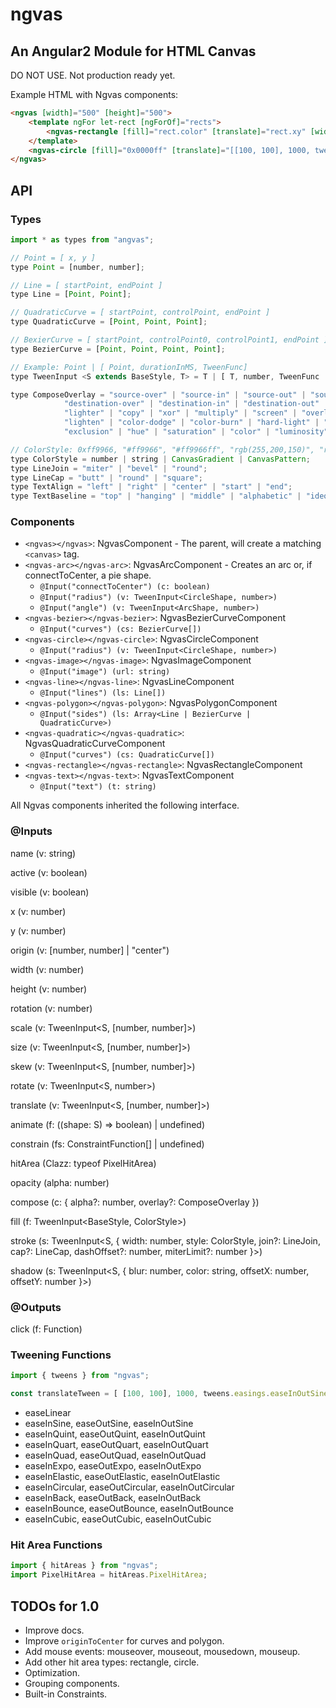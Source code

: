 # ngvas
## An Angular2 Module for HTML Canvas

DO NOT USE. Not production ready yet.

Example HTML with Ngvas components:

```html
<ngvas [width]="500" [height]="500">
    <template ngFor let-rect [ngForOf]="rects">
        <ngvas-rectangle [fill]="rect.color" [translate]="rect.xy" [width]="rect.w" [height]="rect.h" origin="center"></ngvas-rectangle>
    </template>
    <ngvas-circle [fill]="0x0000ff" [translate]="[[100, 100], 1000, tweens.easings.easeInOutSine]" [radius]="50" origin="center"></ngvas-circle>
</ngvas>
```

## API

### Types

```js
import * as types from "angvas";
```

```js
// Point = [ x, y ]
type Point = [number, number];

// Line = [ startPoint, endPoint ]
type Line = [Point, Point];

// QuadraticCurve = [ startPoint, controlPoint, endPoint ]
type QuadraticCurve = [Point, Point, Point];

// BexierCurve = [ startPoint, controlPoint0, controlPoint1, endPoint ]
type BezierCurve = [Point, Point, Point, Point];

// Example: Point | [ Point, durationInMS, TweenFunc]
type TweenInput <S extends BaseStyle, T> = T | [ T, number, TweenFunc | undefined, ((s: S) => void) | undefined ]

type ComposeOverlay = "source-over" | "source-in" | "source-out" | "source-atop" |
            "destination-over" | "destination-in" | "destination-out" | "destination-atop" |
            "lighter" | "copy" | "xor" | "multiply" | "screen" | "overlay" | "darken" |
            "lighten" | "color-dodge" | "color-burn" | "hard-light" | "soft-light" | "difference" |
            "exclusion" | "hue" | "saturation" | "color" | "luminosity";

// ColorStyle: 0xff9966, "#ff9966", "#ff9966ff", "rgb(255,200,150)", "rgba(255,200,150,0.5)
type ColorStyle = number | string | CanvasGradient | CanvasPattern;
type LineJoin = "miter" | "bevel" | "round";
type LineCap = "butt" | "round" | "square";
type TextAlign = "left" | "right" | "center" | "start" | "end";
type TextBaseline = "top" | "hanging" | "middle" | "alphabetic" | "ideographic" | "bottom";
```


### Components

- `<ngvas></ngvas>`: NgvasComponent - The parent, will create a matching `<canvas>` tag.
- `<ngvas-arc></ngvas-arc>`: NgvasArcComponent - Creates an arc or, if connectToCenter, a pie shape.
  - `@Input("connectToCenter") (c: boolean)`
  - `@Input("radius") (v: TweenInput<CircleShape, number>)`
  - `@Input("angle") (v: TweenInput<ArcShape, number>)`
- `<ngvas-bezier></ngvas-bezier>`: NgvasBezierCurveComponent
  - `@Input("curves") (cs: BezierCurve[])`
- `<ngvas-circle></ngvas-circle>`: NgvasCircleComponent
  - `@Input("radius") (v: TweenInput<CircleShape, number>)`
- `<ngvas-image></ngvas-image>`: NgvasImageComponent
  - `@Input("image") (url: string)`
- `<ngvas-line></ngvas-line>`: NgvasLineComponent
  - `@Input("lines") (ls: Line[])`
- `<ngvas-polygon></ngvas-polygon>`: NgvasPolygonComponent
  - `@Input("sides") (ls: Array<Line | BezierCurve | QuadraticCurve>)`
- `<ngvas-quadratic></ngvas-quadratic>`: NgvasQuadraticCurveComponent
  - `@Input("curves") (cs: QuadraticCurve[])`
- `<ngvas-rectangle></ngvas-rectangle>`: NgvasRectangleComponent
- `<ngvas-text></ngvas-text>`: NgvasTextComponent
  - `@Input("text") (t: string)`


All Ngvas components inherited the following interface.


### @Inputs

name (v: string)

active (v: boolean)

visible (v: boolean)

x (v: number)

y (v: number)

origin (v: [number, number] | "center")

width (v: number)

height (v: number)

rotation (v: number)

scale (v: TweenInput<S, [number, number]>)

size (v: TweenInput<S, [number, number]>)

skew (v: TweenInput<S, [number, number]>)

rotate (v: TweenInput<S, number>)

translate (v: TweenInput<S, [number, number]>)

animate (f: ((shape: S) => boolean) | undefined)

constrain (fs: ConstraintFunction[] | undefined)

hitArea (Clazz: typeof PixelHitArea)

opacity (alpha: number)

compose (c: { alpha?: number, overlay?: ComposeOverlay })

fill (f: TweenInput<BaseStyle, ColorStyle>)

stroke (s: TweenInput<S, { width: number, style: ColorStyle, join?: LineJoin, cap?: LineCap, dashOffset?: number, miterLimit?: number }>)

shadow (s: TweenInput<S, { blur: number, color: string, offsetX: number, offsetY: number }>)


### @Outputs

click (f: Function)


### Tweening Functions

```js
import { tweens } from "ngvas";

const translateTween = [ [100, 100], 1000, tweens.easings.easeInOutSine ];
```

- easeLinear
- easeInSine, easeOutSine, easeInOutSine
- easeInQuint, easeOutQuint, easeInOutQuint
- easeInQuart, easeOutQuart, easeInOutQuart
- easeInQuad, easeOutQuad, easeInOutQuad
- easeInExpo, easeOutExpo, easeInOutExpo
- easeInElastic, easeOutElastic, easeInOutElastic
- easeInCircular, easeOutCircular, easeInOutCircular
- easeInBack, easeOutBack, easeInOutBack
- easeInBounce, easeOutBounce, easeInOutBounce
- easeInCubic, easeOutCubic, easeInOutCubic


### Hit Area Functions

```js
import { hitAreas } from "ngvas";
import PixelHitArea = hitAreas.PixelHitArea;
```


## TODOs for 1.0

- Improve docs.
- Improve `originToCenter` for curves and polygon.
- Add mouse events: mouseover, mouseout, mousedown, mouseup.
- Add other hit area types: rectangle, circle.
- Optimization.
- Grouping components.
- Built-in Constraints.
